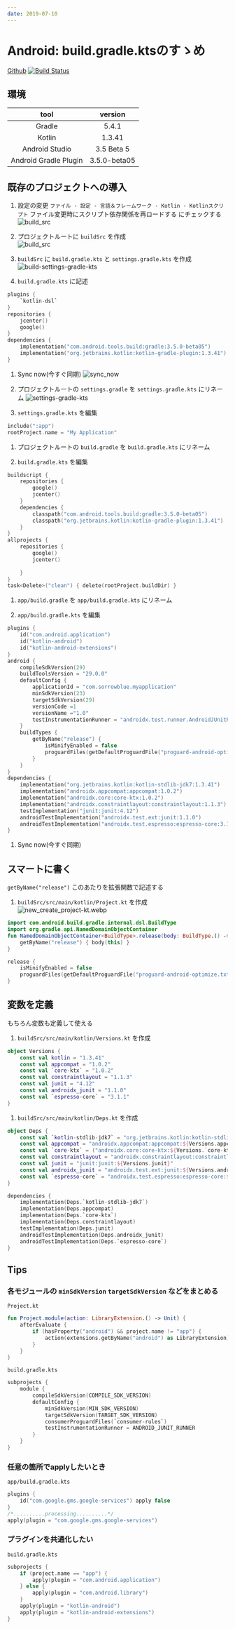 ```yaml
---
date: 2019-07-10
---
```

# Android: build.gradle.ktsのすゝめ
[Github](https://github.com/SorrowBlue/AndroidGradleKts)
[![Build Status](https://travis-ci.com/SorrowBlue/sorrowblue.github.io.svg?token=69SwqJzT2mqgmiiajAiQ&branch=gh-pages)](https://travis-ci.com/SorrowBlue/sorrowblue.github.io)

## 環境

|tool|version|
|:-------------------:|:----------:|
|Gradle               |5.4.1       |
|Kotlin               |1.3.41      |
|Android Studio       |3.5 Beta 5  |
|Android Gradle Plugin|3.5.0-beta05|


## 既存のプロジェクトへの導入

1. 設定の変更
`ファイル - 設定 - 言語＆フレームワーク - Kotlin - Kotlinスクリプト`
ファイル変更時にスクリプト依存関係を再ロードする にチェックする
![build_src](/images/android-gradle-kts/settings_kotlin-script_reload.webp)

1. プロジェクトルートに `buildSrc` を作成  
![build_src](/images/android-gradle-kts/build_src.webp)

1. `buildSrc` に `build.gradle.kts` と `settings.gradle.kts` を作成
![build-settings-gradle-kts](/images/android-gradle-kts/build-settings-gradle-kts.webp)

1. `build.gradle.kts` に記述
```kotlin
plugins {
    `kotlin-dsl`
}
repositories {
    jcenter()
    google()
}
dependencies {
    implementation("com.android.tools.build:gradle:3.5.0-beta05")
    implementation("org.jetbrains.kotlin:kotlin-gradle-plugin:1.3.41")
}
```

1. Sync now(今すぐ同期)
![sync_now](/images/android-gradle-kts/sync_now.webp)

1. プロジェクトルートの `settings.gradle` を `settings.gradle.kts` にリネーム
![settings-gradle-kts](/images/android-gradle-kts/settings-gradle-kts.webp)

1. `settings.gradle.kts` を編集
```kotlin
include(":app")
rootProject.name = "My Application"
```

1. プロジェクトルートの `build.gradle` を `build.gradle.kts` にリネーム

1. `build.gradle.kts` を編集
```kotlin:build.gradle.kts
buildscript {
    repositories {
        google()
        jcenter()        
    }
    dependencies {
        classpath("com.android.tools.build:gradle:3.5.0-beta05")
        classpath("org.jetbrains.kotlin:kotlin-gradle-plugin:1.3.41")
    }
}
allprojects {
    repositories {
        google()
        jcenter()
       
    }
}
task<Delete>("clean") { delete(rootProject.buildDir) }
```

1. `app/build.gradle` を `app/build.gradle.kts` にリネーム

1. `app/build.gradle.kts` を編集

```kotlin:app/build.gradle.kts
plugins {
    id("com.android.application")
    id("kotlin-android")
    id("kotlin-android-extensions")
}
android {
    compileSdkVersion(29)
    buildToolsVersion = "29.0.0"
    defaultConfig {
        applicationId = "com.sorrowblue.myapplication"
        minSdkVersion(23)
        targetSdkVersion(29)
        versionCode =1
        versionName ="1.0"
        testInstrumentationRunner = "androidx.test.runner.AndroidJUnitRunner"
    }
    buildTypes {
        getByName("release") {
            isMinifyEnabled = false
            proguardFiles(getDefaultProguardFile("proguard-android-optimize.txt"), "proguard-rules.pro")
        }
    }
}
dependencies {
    implementation("org.jetbrains.kotlin:kotlin-stdlib-jdk7:1.3.41")
    implementation("androidx.appcompat:appcompat:1.0.2")
    implementation("androidx.core:core-ktx:1.0.2")
    implementation("androidx.constraintlayout:constraintlayout:1.1.3")
    testImplementation("junit:junit:4.12")
    androidTestImplementation("androidx.test.ext:junit:1.1.0")
    androidTestImplementation("androidx.test.espresso:espresso-core:3.1.1")
}
```
1. Sync now(今すぐ同期)

## スマートに書く
`getByName("release")` このあたりを拡張関数で記述する

1. `buildSrc/src/main/kotlin/Project.kt` を作成
![new_create_project-kt.webp](/images/android-gradle-kts/new_create_project-kt.webp)
```kotlin:buildSrc/src/main/kotlin/Project.kt
import com.android.build.gradle.internal.dsl.BuildType
import org.gradle.api.NamedDomainObjectContainer
fun NamedDomainObjectContainer<BuildType>.release(body: BuildType.() -> Unit) {
    getByName("release") { body(this) }
}
```
```kotlin:app/build.gradle.kts
release {
	isMinifyEnabled = false
	proguardFiles(getDefaultProguardFile("proguard-android-optimize.txt"), "proguard-rules.pro")
}
```


## 変数を定義
もちろん変数も定義して使える

1. `buildSrc/src/main/kotlin/Versions.kt` を作成
```kotlin:buildSrc/src/main/kotlin/Versions.kt
object Versions {
	const val kotlin = "1.3.41"
	const val appcompat = "1.0.2"
	const val `core-ktx` = "1.0.2"
	const val constraintlayout = "1.1.3"
	const val junit = "4.12"
    const val androidx_junit = "1.1.0"
    const val `espresso-core` = "3.1.1"
}
```

1. `buildSrc/src/main/kotlin/Deps.kt` を作成
```kotlin:buildSrc/src/main/kotlin/Deps.kt
object Deps {
	const val `kotlin-stdlib-jdk7` = "org.jetbrains.kotlin:kotlin-stdlib-jdk7:${Versions.kotlin}"
	const val appcompat = "androidx.appcompat:appcompat:${Versions.appcompat}"
    const val `core-ktx` = ("androidx.core:core-ktx:${Versions.`core-ktx`}")
    const val constraintlayout = "androidx.constraintlayout:constraintlayout:${Versions.constraintlayout}"
    const val junit = "junit:junit:${Versions.junit}"
    const val androidx_junit = "androidx.test.ext:junit:${Versions.androidx_junit}"
    const val `espresso-core` = "androidx.test.espresso:espresso-core:${Versions.`espresso-core`}"
}
```
```kotlin:app/build.gradle.kts
dependencies {
    implementation(Deps.`kotlin-stdlib-jdk7`)
    implementation(Deps.appcompat)
    implementation(Deps.`core-ktx`)
    implementation(Deps.constraintlayout)
    testImplementation(Deps.junit)
    androidTestImplementation(Deps.androidx_junit)
    androidTestImplementation(Deps.`espresso-core`)
}
```

## Tips

### 各モジュールの `minSdkVersion` `targetSdkVersion` などをまとめる
`Project.kt`
```kotlin:build.gradle.kts
fun Project.module(action: LibraryExtension.() -> Unit) {
	afterEvaluate {
		if (hasProperty("android") && project.name != "app") {
			action(extensions.getByName("android") as LibraryExtension)
		}
	}
}
```
`build.gradle.kts`
```kotlin:build.gradle.kts
subprojects {
	module {
		compileSdkVersion(COMPILE_SDK_VERSION)
		defaultConfig {
			minSdkVersion(MIN_SDK_VERSION)
			targetSdkVersion(TARGET_SDK_VERSION)
			consumerProguardFiles(`consumer-rules`)
			testInstrumentationRunner = ANDROID_JUNIT_RUNNER
		}
	}
}
```

###  任意の箇所でapplyしたいとき
`app/build.gradle.kts`
```kotlin:app/build.gradle.kts
plugins {
	id("com.google.gms.google-services") apply false
}
/*..........processing..........*/
apply(plugin = "com.google.gms.google-services")
```

### プラグインを共通化したい
`build.gradle.kts`
```kotlin:build.gradle.kts
subprojects {
	if (project.name == "app") {
		apply(plugin = "com.android.application")
	} else {
		apply(plugin = "com.android.library")
	}
	apply(plugin = "kotlin-android")
	apply(plugin = "kotlin-android-extensions")
}
```



